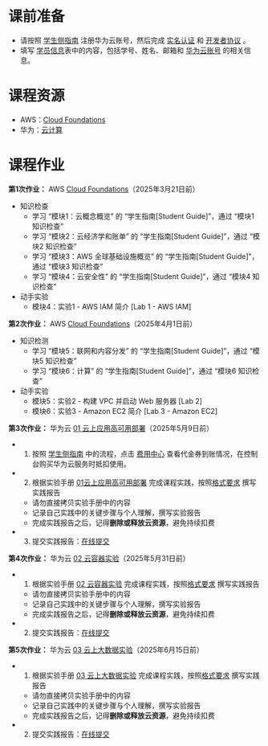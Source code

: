 # 课前准备
- 请按照 [学生侧指南](https://docs.qq.com/pdf/DYnNXUnVKTFpRaU5r?) 注册华为云账号，然后完成 [实名认证](https://account.huaweicloud.com/usercenter/?locale=zh-cn®ion=ap-southeast-1#/accountindex/realNameAuth) 和 [开发者协议](https://bbs.huaweicloud.com/community/myhomepage) 。
- 填写 [学员信息](https://docs.qq.com/form/page/DYnhETW1BQkxIaHB3)表中的内容，包括学号、姓名、邮箱和 [华为云账号](https://console.huaweicloud.com/iam/?agencyId=0bc8d306f880f2c21f28c01b3710deb1&region=cn-north-1&locale=zh-cn#/mine/apiCredential) 的相关信息。

# 课程资源
- AWS：[Cloud Foundations](https://awsacademy.instructure.com/courses/112657)
- 华为：[云计算](https://docs.qq.com/s/9wKW7lgo1zGyKDE7zSvP_W) 

# 课程作业
**第1次作业：** AWS [Cloud Foundations](https://awsacademy.instructure.com/courses/112657)（2025年3月21日前）
- 知识检查
    - 学习 “模块1：云概念概览” 的 “学生指南[Student Guide]”，通过 “模块1 知识检查”
    - 学习 “模块2：云经济学和账单” 的 “学生指南[Student Guide]”，通过 “模块2 知识检查”
    - 学习 “模块3：AWS 全球基础设施概览” 的 “学生指南[Student Guide]”，通过 “模块3 知识检查”
    - 学习 “模块4：云安全性” 的 “学生指南[Student Guide]”，通过 “模块4 知识检查”
- 动手实验
    - 模块4：实验1 - AWS IAM 简介 [Lab 1 - AWS IAM]


**第2次作业：** AWS [Cloud Foundations](https://awsacademy.instructure.com/courses/112657)（2025年4月1日前）
- 知识检测
    - 学习 “模块5：联网和内容分发” 的 “学生指南[Student Guide]”，通过 “模块5 知识检查”
    - 学习 “模块6：计算” 的 “学生指南[Student Guide]”，通过 “模块6 知识检查”
- 动手实验
    - 模块5：实验2 - 构建 VPC 并启动 Web 服务器 [Lab 2]
    - 模块6：实验3 - Amazon EC2 简介 [Lab 3 - Amazon EC2]


**第3次作业：** 华为云 [01 云上应用高可用部署](https://docs.qq.com/doc/DYnFMUVJxQmNXUGVk)（2025年5月9日前）
- 1. 按照 [学生侧指南](https://docs.qq.com/pdf/DYnNXUnVKTFpRaU5r?) 中的流程，点击 [费用中心](https://account.huaweicloud.com/usercenter/?agencyId=7938be6fd2bb4312b1199b4fc754563a&region=cn-north-4&locale=zh-cn#/userindex/allview) 查看代金券到账情况，在控制台购买华为云服务时抵扣使用。 
- 2. 根据实验手册 [01云上应用高可用部署](https://docs.qq.com/doc/DYnFMUVJxQmNXUGVk) 完成课程实践，按照[格式要求](https://docs.qq.com/doc/DYnpza1ZBUXFkQndS) 撰写实践报告
    - 请勿直接拷贝实验手册中的内容
    - 记录自己实践中的关键步骤与个人理解，撰写实验报告
    - 完成实践报告之后，记得**删除或释放云资源**，避免持续扣费
- 3. 提交实践报告：[在线提交](https://docs.qq.com/form/page/DYmZpeE1qZUh4c2dq)

**第4次作业：** 华为云 [02 云容器实验](https://docs.qq.com/doc/DYmR4WFFPSWt1ckZZ)（2025年5月31日前）
- 1. 根据实验手册 [02 云容器实验](https://docs.qq.com/doc/DYmR4WFFPSWt1ckZZ) 完成课程实践，按照[格式要求](https://docs.qq.com/doc/DYnpza1ZBUXFkQndS) 撰写实践报告
    - 请勿直接拷贝实验手册中的内容
    - 记录自己实践中的关键步骤与个人理解，撰写实验报告
    - 完成实践报告之后，记得**删除或释放云资源**，避免持续扣费
- 2. 提交实践报告：[在线提交](https://docs.qq.com/form/page/DYmV0RFBOa1JGR2J3)

**第5次作业：** 华为云 [03 云上大数据实验](https://docs.qq.com/doc/DYnZGWFJVVmppR0Zi)（2025年6月15日前）
- 1. 根据实验手册 [03 云上大数据实验](https://docs.qq.com/doc/DYnZGWFJVVmppR0Zi) 完成课程实践，按照[格式要求](https://docs.qq.com/doc/DYnpza1ZBUXFkQndS) 撰写实践报告
    - 请勿直接拷贝实验手册中的内容
    - 记录自己实践中的关键步骤与个人理解，撰写实验报告
    - 完成实践报告之后，记得**删除或释放云资源**，避免持续扣费
- 2. 提交实践报告：[在线提交](https://docs.qq.com/form/page/DYmFzS2tGdnpZU2Ra)
